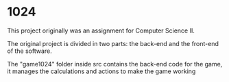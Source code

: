 # 1024
This project originally was an assignment for Computer Science II.

The original project is divided in two parts: the back-end and the front-end of the software.

The "game1024" folder inside src contains the back-end code for the game, it manages the calculations and actions to make the game working
